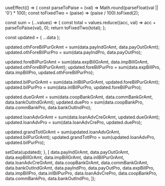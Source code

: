 useEffect(() => {
  const parseToPaise = (val) => Math.round(parseFloat(val || '0') * 100);
  const toFixedTwo = (paise) => (paise / 100).toFixed(2);

  const sum = (...values) => {
    const total = values.reduce((acc, val) => acc + parseToPaise(val), 0);
    return toFixedTwo(total);
  };

  const updated = { ...data };

  updated.othForeBilPurGrAmt = sum(data.payIndGrAmt, data.payOutGrAmt);
  updated.othForeBilPurPro = sum(data.payIndPro, data.payOutPro);

  updated.foreBilPurGrAmt = sum(data.expBillGrAmt, data.impBillGrAmt, updated.othForeBilPurGrAmt);
  updated.foreBilPurPro = sum(data.expBillPro, data.impBillPro, updated.othForeBilPurPro);

  updated.bilPurGrAmt = sum(data.inlBilPurGrAmt, updated.foreBilPurGrAmt);
  updated.bilPurPro = sum(data.inlBilPurPro, updated.foreBilPurPro);

  updated.dueGrAmt = sum(data.coopBankGrAmt, data.commBankGrAmt, data.bankOutIndGrAmt);
  updated.duePro = sum(data.coopBankPro, data.commBankPro, data.bankOutIndPro);

  updated.loanAdvGrAmt = sum(data.loanAdvCreGrAmt, updated.dueGrAmt);
  updated.loanAdvPro = sum(data.loanAdvCrePro, updated.duePro);

  updated.grandTotlGrAmt = sum(updated.loanAdvGrAmt, updated.bilPurGrAmt);
  updated.grandTotlPro = sum(updated.loanAdvPro, updated.bilPurPro);

  setData(updated);
}, [
  data.payIndGrAmt,
  data.payOutGrAmt,
  data.expBillGrAmt,
  data.impBillGrAmt,
  data.inlBilPurGrAmt,
  data.loanAdvCreGrAmt,
  data.coopBankGrAmt,
  data.commBankGrAmt,
  data.bankOutIndGrAmt,
  data.payIndPro,
  data.payOutPro,
  data.expBillPro,
  data.impBillPro,
  data.inlBilPurPro,
  data.loanAdvCrePro,
  data.coopBankPro,
  data.commBankPro,
  data.bankOutIndPro,
]);